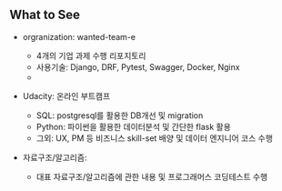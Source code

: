 ## What to See
- orgranization: wanted-team-e
  - 4개의 기업 과제 수행 리포지토리
  - 사용기술: Django, DRF, Pytest, Swagger, Docker, Nginx
  - 
- Udacity: 온라인 부트캠프
   - SQL: postgresql를 활용한 DB개선 및 migration
   - Python: 파이썬을 활용한 데이터분석 및 간단한 flask 활용 
   - 그외: UX, PM 등 비즈니스 skill-set 배양 및 데이터 엔지니어 코스 수행

- 자료구조/알고리즘:
  - 대표 자료구조/알고리즘에 관한 내용 및 프로그래머스 코딩테스트 수행
